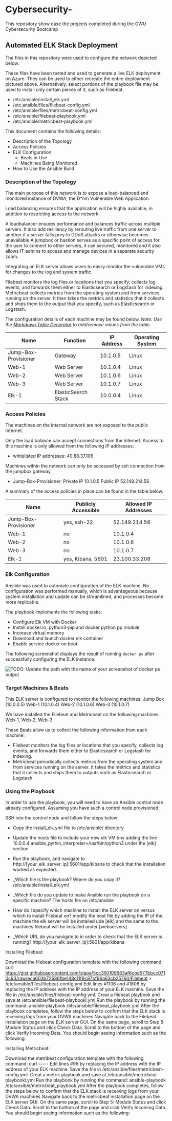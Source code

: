 # Cybersecurity-
This repository show case the projects completed during the GWU Cybersecurity Bootcamp 

## Automated ELK Stack Deployment

The files in this repository were used to configure the network depicted below.



These files have been tested and used to generate a live ELK deployment on Azure. They can be used to either recreate the entire deployment pictured above. Alternatively, select portions of the playbook file may be used to install only certain pieces of it, such as Filebeat.
  - /etc/ansible/install_elk.yml 
  - /etc.ansible/files/filebeat-config.yml
  - /etc/ansible/files/metricbeat-config.yml
  - /etc/ansible/filebeat-playbook.yml
  - /etc/ansible/metricbeat-playbook.yml

This document contains the following details:
- Description of the Topology
- Access Policies
- ELK Configuration
  - Beats in Use
  - Machines Being Monitored
- How to Use the Ansible Build


### Description of the Topology

The main purpose of this network is to expose a load-balanced and monitored instance of DVWA, the D*mn Vulnerable Web Application.

Load balancing ensures that the application will be highly available, in addition to restricting access to the network.

A loadbalancer ensures performance and balances traffic across multiple servers. It also add resiliency by rerouting live traffic from one server to another if a server falls prey to DDoS attacks or otherwise becomes unavailable 
A jumpbox or bastion serves as a specific point of access for the user to connect to other servers, it can secured, monitored and it also allows IT admins to access and manage devices in a separate security zoom. 

Integrating an ELK server allows users to easily monitor the vulnerable VMs for changes to the log and system traffic.

Filebeat monitors the log files or locations that you specify, collects log events, and forwards them either to Elasticsearch or Logstash for indexing.
Metricbeat collects metrics from the operating system and from services running on the server. It then takes the metrics and statistics that it collects and ships them to the output that you specify, such as Elasticsearch or Logstash.

The configuration details of each machine may be found below.
_Note: Use the [Markdown Table Generator](http://www.tablesgenerator.com/markdown_tables) to add/remove values from the table_.

| Name                 | Function             | IP Address  | Operating System |
|----------------------|----------------------|-------------|------------------|
| Jump-Box-Provisioner | Gateway              | 10.1.0.5    | Linux            |
| Web-1                | Web Server           | 10.1.0.4    | Linux            |
| Web-2                | Web Server           | 10.1.0.6    | Linux            |
| Web-3                | Web Server           | 10.1.0.7    | Linux            |
| Elk-1                | ElasticSearch Stack  | 10.0.0.4    | Linux            |

### Access Policies

The machines on the internal network are not exposed to the public Internet. 

Only the load balance can accept connections from the Internet. Access to this machine is only allowed from the following IP addresses:
- whitelisted IP addresses: 40.88.37.106

Machines within the network can only be accessed by ssh connection from the jumpbox gateway.
- Jump-Box-Provisioner: Private IP 10.1.0.5
                        Public IP  52.149.214.56

A summary of the access policies in place can be found in the table below.

| Name                | Publicly Accessible | Allowed IP Addresses  
|---------------------|---------------------|------------------------|
| Jump-Box-Provisioner| yes, ssh-22         | 52.149.214.56          |
| Web-1               | no                  | 10.1.0.4               |
| Web-2               | no                  | 10.1.0.6               |
| Web-3               | no                  | 10.1.0.7               |
| Elk-1               | yes, Kibana, 5601   | 23.100.33.208          |

### Elk Configuration

Ansible was used to automate configuration of the ELK machine. No configuration was performed manually, which is advantageous because system installation and update can be streamlined, and processes become more replicable. 

The playbook implements the following tasks:

- Configure Elk VM with Docker
- Install docker.io, python3-pip and docker python pp module
- Increase virtual memory
- Download and launch docker elk container
- Enable service docker on boot

The following screenshot displays the result of running `docker ps` after successfully configuring the ELK instance.

![TODO: Update the path with the name of your screenshot of docker ps output](Images/docker_ps_output.png)

### Target Machines & Beats
This ELK server is configured to monitor the following machines:
Jump Box (10.0.0.5)
Web-1    (10.1.0.4)
Web-2    (10.1.0.6)
Web-3    (10.1.0.7)

We have installed the Filebeat and Metricbeat on the following machines: Web-1, Web-2, Web-3

These Beats allow us to collect the following information from each machine:

- Filebeat monitors the log files or locations that you specify, collects log events, and forwards them either to Elasticsearch or Logstash for indexing.
- Metricbeat periodically collects metrics from the operating system and from services running on the server. It takes the metrics and statistics that it collects and ships them to outputs such as Elasticsearch or Logstash.

### Using the Playbook
In order to use the playbook, you will need to have an Ansible control node already configured. Assuming you have such a control node provisioned: 

SSH into the control node and follow the steps below:
- Copy the install_elk.yml file to /etc/ansible/ directory
- Update the hosts file to include your new elk VM bny adding the line 10.0.0.4 ansible_pythin_interpreter=/usr/bin/python3 under the [elk] section. 
- Run the playbook, and navigate to http://[your_elk_server_ip]:5601/app/kibana to check that the installation worked as expected.


- _Which file is the playbook? Where do you copy it? /etc/ansible/install_elk.yml
- _Which file do you update to make Ansible run the playbook on a specific machine? The hosts file on /etc/ansible 
-  How do I specify which machine to install the ELK server on versus which to install Filebeat on? modify the host file by adding the IP of the machine the elk server will be installed ude [elk]  and the same to the machines filebeat will be installed under [webservers]
- _Which URL do you navigate to in order to check that the ELK server is running? http://[your_elk_server_ip]:5601/app/kibana


Installing Filebeat:

Download the filebeat configuration template with the following command: curl https://gist.githubusercontent.com/slape/5cc350109583af6cbe577bbcc0710c93/raw/eca603b72586fbe148c11f9c87bf96a63cb25760/Filebeat > /etc/ansible/files/filebeat-config.yml
Edit lines #1106 and #1806 by replacing the IP address with the IP address of your ELK machine.
Save the file in  /etc/ansible/files/filebeat-config.yml.
Creat a filebeat playbook and save at /etc/ansible/filebeat-playbookl.yml
Run the playbook by running the command: ansible-playbook /etc/ansible/filebeat_playbook.yml
After the playbook completes, follow the steps below to confirm that the ELK stack is receiving logs from your DVWA machines
	Navigate back to the Filebeat installation page on the ELK server GUI.
	On the same page, scroll to Step 5: Module Status and click Check Data.
	Scroll to the bottom of the page and click Verify Incoming Data.
You should begin seeing information such as the following:


Installing Metricbeat:

Download the metribeat configuration template with the following command: curl -----
Edit lines #96 by replacing the IP address with the IP address of your ELK machine.
Save the file in  /etc/ansible/files/metricbeat-config.yml.
Creat a metric playbook and save at /etc/ansible/metricbeat-playbookl.yml
Run the playbook by running the command: ansible-playbook /etc/ansible/metricbeat_playbook.yml
After the playbook completes, follow the steps below to confirm that the ELK stack is receiving logs from your DVWA machines
	Navigate back to the metricbeat installation page on the ELK server GUI.
	On the same page, scroll to Step 5: Module Status and click Check Data.
	Scroll to the bottom of the page and click Verify Incoming Data.
You should begin seeing information such as the following:




